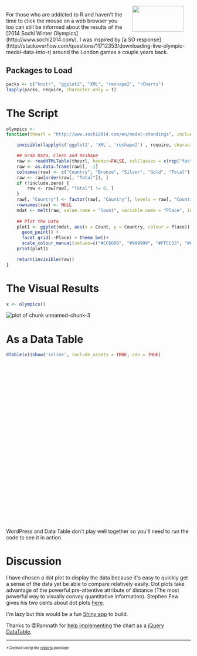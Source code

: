 <link rel="stylesheet" href="./css/flip.css" />
<link rel="stylesheet" href="./css/popup_style.css" />
<link rel="stylesheet" href="./css/style.css" />
<script type="text/javascript" src="./js/jquery-1.9.1.min.js"></script>
<script type="text/javascript" src="./js/nhpup-ioshack_1.0.js"></script>
<script type="text/javascript" src="./js/nhpup_1.0.js"></script>
<script type="text/javascript" src="./js/nhpup_1.1.js"></script>
<script type="text/javascript" src="./js/reports.js"></script>




<div style="float:right;margin:-15px 20px 0px 20px;">
<img src="http://3.bp.blogspot.com/-ZoD0jyPPn2c/T5ASxK-hXLI/AAAAAAAACQQ/EArxD8xnUYw/s1600/olympic%2Bsymbol.jpg" width="140" height="70">
</div> For those who are addicted to R and haven't the time to click the mouse on a web browser you too can still be informed about the results of the [2014 Sochi Winter Olympics](http://www.sochi2014.com/).  I was inspired by [a SO response](http://stackoverflow.com/questions/11712353/downloading-live-olympic-medal-data-into-r) around the London games a couple years back.

## Packages to Load


```r
packs <- c("knitr", "ggplot2", "XML", "reshape2", "rCharts")
lapply(packs, require, character.only = T)
```

	
# The Script


```r
olympics <- 
function(theurl = "http://www.sochi2014.com/en/medal-standings", include.zero = FALSE) {

    invisible(lapply(c('ggplot2', 'XML', 'reshape2') , require, character.only=TRUE))

    ## Grab Data, Clean and Reshape
    raw <- readHTMLTable(theurl, header=FALSE, colClasses = c(rep("factor", 2), rep("numeric", 4)))
    raw <- as.data.frame(raw)[, -1]
    colnames(raw) <- c("Country", "Bronze", "Silver", "Gold", "Total")
    raw <- raw[order(raw[, "Total"]), ]
    if (!include.zero) {
        raw <- raw[raw[, "Total"] != 0, ]
    }
    raw[, "Country"] <- factor(raw[, "Country"], levels = raw[, "Country"])
	rownames(raw) <- NULL
    mdat <- melt(raw, value.name = "Count", variable.name = "Place", id.var = "Country")
    
    ## Plot the Data
    plot1 <- ggplot(mdat, aes(x = Count, y = Country, colour = Place)) +
      geom_point() +
      facet_grid(.~Place) + theme_bw()+
      scale_colour_manual(values=c("#CC6600", "#999999", "#FFCC33", "#000000")) 
    print(plot1)

    return(invisible(raw))
}
```



# The Visual Results


```r
x <- olympics()
```

![plot of chunk unnamed-chunk-3](http://dl.dropboxusercontent.com/u/61803503/wp/figure/unnamed-chunk-3.png) 


# As a Data Table


```r
dTable(x)$show('inline', include_assets = TRUE, cdn = TRUE)
```

<link rel='stylesheet' href=http://ajax.aspnetcdn.com/ajax/jquery.dataTables/1.9.4/css/jquery.dataTables.css>
<script type='text/javascript' src=http://code.jquery.com/jquery-1.10.2.min.js></script>
<script type='text/javascript' src=http://ajax.aspnetcdn.com/ajax/jquery.dataTables/1.9.4/jquery.dataTables.min.js></script> 
 <style>
  .rChart {
    display: block;
    margin-left: auto; 
    margin-right: auto;
    width: 800px;
    height: 400px;
  }  
  </style>
<table id = 'chart1cc46b1e5b56' class = 'rChart datatables'></table>
<script type="text/javascript" charset="utf-8">
  var chartParamschart1cc46b1e5b56 = {
 "dom": "chart1cc46b1e5b56",
"width":    800,
"height":    400,
"table": {
 "aaData": [
 [
 "Germany",
     1,
     0,
     0,
     1 
],
[
 "Poland",
     1,
     0,
     0,
     1 
],
[
 "Slovakia",
     1,
     0,
     0,
     1 
],
[
 "Switzerland",
     1,
     0,
     0,
     1 
],
[
 "Finland",
     0,
     1,
     0,
     1 
],
[
 "Slovenia",
     0,
     1,
     0,
     1 
],
[
 "Great Britain",
     0,
     0,
     1,
     1 
],
[
 "Ukraine",
     0,
     0,
     1,
     1 
],
[
 "Austria",
     1,
     1,
     0,
     2 
],
[
 "Sweden",
     0,
     2,
     0,
     2 
],
[
 "Czech Republic",
     0,
     1,
     1,
     2 
],
[
 "Italy",
     0,
     1,
     1,
     2 
],
[
 "Netherlands",
     2,
     1,
     1,
     4 
],
[
 "United States",
     2,
     0,
     2,
     4 
],
[
 "Canada",
     1,
     2,
     1,
     4 
],
[
 "Russian Fed.",
     1,
     2,
     1,
     4 
],
[
 "Norway",
     2,
     1,
     4,
     7 
] 
],
"aoColumns": [
 {
 "sTitle": "Country" 
},
{
 "sTitle": "Bronze" 
},
{
 "sTitle": "Silver" 
},
{
 "sTitle": "Gold" 
},
{
 "sTitle": "Total" 
} 
] 
},
"id": "chart1cc46b1e5b56" 
}
  $('#' + chartParamschart1cc46b1e5b56.id).removeClass("rChart")

  $(document).ready(function() {
		drawDataTable(chartParamschart1cc46b1e5b56)
	});
  function drawDataTable(chartParams){
    var dTable = $('#' + chartParams.dom).dataTable(
      chartParams.table
    );
    //first use rCharts width
  	$('#'+chartParams.id+"_wrapper").css("width",chartParams.width)  
		$('#'+chartParams.id+"_wrapper").css("width",chartParams.table.width)
    
    //then if specified change to table width
    $('#'+chartParams.id+"_wrapper").css("margin-left", "auto");
    $('#'+chartParams.id+"_wrapper").css("margin-right", "auto");
		dTable.fnAdjustColumnSizing();
  }
		
</script>

<br>

WordPress and Data Table don't play well together so you'll need to run the code to see it in action.

# Discussion

I have chosen a dot plot to display the data because it's easy to quickly get a sense of the data yet be able to compare relatively easily.  Dot plots take advantage of the powerful pre-attentive attribute of distance (The most powerful way to visually convey quantitative information).  Stephen Few gives his two cents about dot plots [here](http://www.perceptualedge.com/articles/b-eye/dot_plots.pdf).

I'm lazy but this would be a fun [Shiny app](http://www.rstudio.com/shiny/) to build.

Thanks to @Ramnath for [help implementing](https://github.com/yihui/knitr/issues/717#issuecomment-34590101) the chart as a [jQuery DataTable](http://www.datatables.net/).


<hr><em><font size="1">*Created using the <a href="https://github.com/trinker/reports" target="_blank">reports</a> package</font></em>
